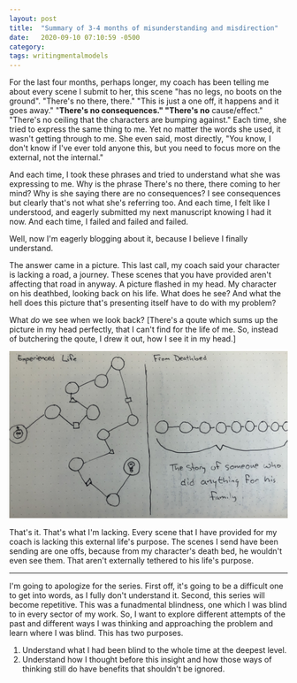 ```yaml
---
layout: post
title:  "Summary of 3-4 months of misunderstanding and misdirection"
date:   2020-09-10 07:10:59 -0500
category: 
tags: writingmentalmodels
---
```

For the last four months, perhaps longer, my coach has been telling me about every scene I submit to her, this scene "has no legs, no boots on the ground". "There's no there, there." "This is just a one off, it happens and it goes away." "**There's no consequences." "There's no** cause/effect." "There's no ceiling that the characters are bumping against." Each time, she tried to express the same thing to me. Yet no matter the words she used, it wasn't getting through to me. She even said, most directly, "You know, I don't know if I've ever told anyone this, but you need to focus more on the external, not the internal." 

And each time, I took these phrases and tried to understand what she was expressing to me. Why is the phrase There's no there, there coming to her mind? Why is she saying there are no consequences? I see consequences but clearly that's not what she's referring too. And each time, I felt like I understood, and eagerly submitted my next manuscript knowing I had it now. And each time, I failed and failed and failed.

Well, now I'm eagerly blogging about it, because I believe I finally understand.

The answer came in a picture. This last call, my coach said your character is lacking a road, a journey. These scenes that you have provided aren't affecting that road in anyway. A picture flashed in my head. My character on his deathbed, looking back on his life. What does he see? And what the hell does this picture that's presenting itself have to do with my problem?

What *do* we see when we look back? [There's a qoute which sums up the picture in my head perfectly, that I can't find for the life of me. So, instead of butchering the qoute, I drew it out, how I see it in my head.]

![image info](https://raw.githubusercontent.com/SilenceVosh/silencevosh.github.io/master/_posts/assets/images/LifesPurpose.jpg "Life's Purpose")


That's it. That's what I'm lacking. Every scene that I have provided for my coach is lacking this external life's purpose. The scenes I send have been sending are one offs, because from my character's death bed, he wouldn't even see them. That aren't externally tethered to his life's purpose.

***

I'm going to apologize for the series. First off, it's going to be a difficult one to get into words, as I fully don't understand it. Second, this series will become repetitive. This was a funadmental blindness, one which I was blind to in every sector of my work. So, I want to explore different attempts of the past and different ways I was thinking and approaching the problem and learn where I was blind. This has two purposes.

1. Understand what I had been blind to the whole time at the deepest level.
2. Understand how I thought before this insight and how those ways of thinking still do have benefits that shouldn't be ignored.